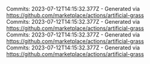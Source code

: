 Commits: 2023-07-12T14:15:32.377Z - Generated via https://github.com/marketplace/actions/artificial-grass
<br>
Commits: 2023-07-12T14:15:32.377Z - Generated via https://github.com/marketplace/actions/artificial-grass
<br>
Commits: 2023-07-12T14:15:32.377Z - Generated via https://github.com/marketplace/actions/artificial-grass
<br>
Commits: 2023-07-12T14:15:32.377Z - Generated via https://github.com/marketplace/actions/artificial-grass
<br>
